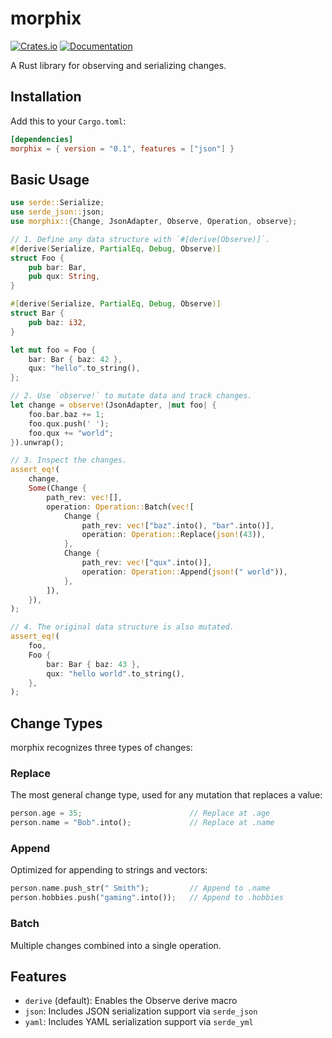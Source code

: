 # morphix

[![Crates.io](https://img.shields.io/crates/v/morphix.svg)](https://crates.io/crates/morphix)
[![Documentation](https://docs.rs/morphix/badge.svg)](https://docs.rs/morphix)
 
A Rust library for observing and serializing changes.

## Installation

Add this to your `Cargo.toml`:

```toml
[dependencies]
morphix = { version = "0.1", features = ["json"] }
```

## Basic Usage

```rust
use serde::Serialize;
use serde_json::json;
use morphix::{Change, JsonAdapter, Observe, Operation, observe};

// 1. Define any data structure with `#[derive(Observe)]`.
#[derive(Serialize, PartialEq, Debug, Observe)]
struct Foo {
    pub bar: Bar,
    pub qux: String,
}

#[derive(Serialize, PartialEq, Debug, Observe)]
struct Bar {
    pub baz: i32,
}

let mut foo = Foo {
    bar: Bar { baz: 42 },
    qux: "hello".to_string(),
};

// 2. Use `observe!` to mutate data and track changes.
let change = observe!(JsonAdapter, |mut foo| {
    foo.bar.baz += 1;
    foo.qux.push(' ');
    foo.qux += "world";
}).unwrap();

// 3. Inspect the changes.
assert_eq!(
    change,
    Some(Change {
        path_rev: vec![],
        operation: Operation::Batch(vec![
            Change {
                path_rev: vec!["baz".into(), "bar".into()],
                operation: Operation::Replace(json!(43)),
            },
            Change {
                path_rev: vec!["qux".into()],
                operation: Operation::Append(json!(" world")),
            },
        ]),
    }),
);

// 4. The original data structure is also mutated.
assert_eq!(
    foo,
    Foo {
        bar: Bar { baz: 43 },
        qux: "hello world".to_string(),
    },
);
```

## Change Types

morphix recognizes three types of changes:

### Replace

The most general change type, used for any mutation that replaces a value:

```rust ignore
person.age = 35;                        // Replace at .age
person.name = "Bob".into();             // Replace at .name
```

### Append

Optimized for appending to strings and vectors:

```rust ignore
person.name.push_str(" Smith");         // Append to .name
person.hobbies.push("gaming".into());   // Append to .hobbies
```

### Batch

Multiple changes combined into a single operation.

## Features

- `derive` (default): Enables the Observe derive macro
- `json`: Includes JSON serialization support via `serde_json`
- `yaml`: Includes YAML serialization support via `serde_yml`
